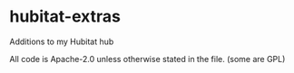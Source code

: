 # hubitat-extras
Additions to my Hubitat hub

All code is Apache-2.0 unless otherwise stated in the file.  (some are GPL)
